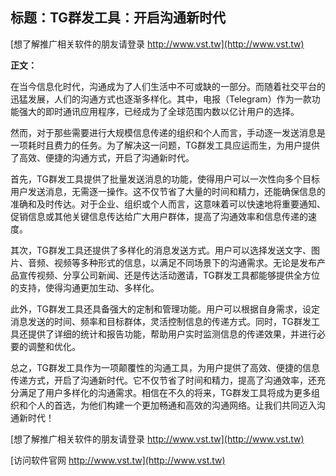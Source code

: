 ## **标题：TG群发工具：开启沟通新时代**

[想了解推广相关软件的朋友请登录 http://www.vst.tw](http://www.vst.tw)

**正文：**

在当今信息化时代，沟通成为了人们生活中不可或缺的一部分。而随着社交平台的迅猛发展，人们的沟通方式也逐渐多样化。其中，电报（Telegram）作为一款功能强大的即时通讯应用程序，已经成为了全球范围内数以亿计用户的选择。

然而，对于那些需要进行大规模信息传递的组织和个人而言，手动逐一发送消息是一项耗时且费力的任务。为了解决这一问题，TG群发工具应运而生，为用户提供了高效、便捷的沟通方式，开启了沟通新时代。

首先，TG群发工具提供了批量发送消息的功能，使得用户可以一次性向多个目标用户发送消息，无需逐一操作。这不仅节省了大量的时间和精力，还能确保信息的准确和及时传达。对于企业、组织或个人而言，这意味着可以快速地将重要通知、促销信息或其他关键信息传达给广大用户群体，提高了沟通效率和信息传递的速度。

其次，TG群发工具还提供了多样化的消息发送方式。用户可以选择发送文字、图片、音频、视频等多种形式的信息，以满足不同场景下的沟通需求。无论是发布产品宣传视频、分享公司新闻、还是传达活动邀请，TG群发工具都能够提供全方位的支持，使得沟通更加生动、多样化。

此外，TG群发工具还具备强大的定制和管理功能。用户可以根据自身需求，设定消息发送的时间、频率和目标群体，灵活控制信息的传递方式。同时，TG群发工具还提供了详细的统计和报告功能，帮助用户实时监测信息的传递效果，并进行必要的调整和优化。

总之，TG群发工具作为一项颠覆性的沟通工具，为用户提供了高效、便捷的信息传递方式，开启了沟通新时代。它不仅节省了时间和精力，提高了沟通效率，还充分满足了用户多样化的沟通需求。相信在不久的将来，TG群发工具将成为更多组织和个人的首选，为他们构建一个更加畅通和高效的沟通网络。让我们共同迈入沟通新时代！

[想了解推广相关软件的朋友请登录 http://www.vst.tw](http://www.vst.tw)


[访问软件官网 http://www.vst.tw](http://www.vst.tw)
